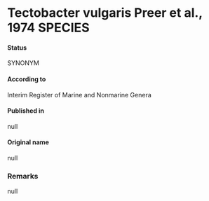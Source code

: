 # Tectobacter vulgaris Preer et al., 1974 SPECIES

#### Status
SYNONYM

#### According to
Interim Register of Marine and Nonmarine Genera

#### Published in
null

#### Original name
null

### Remarks
null